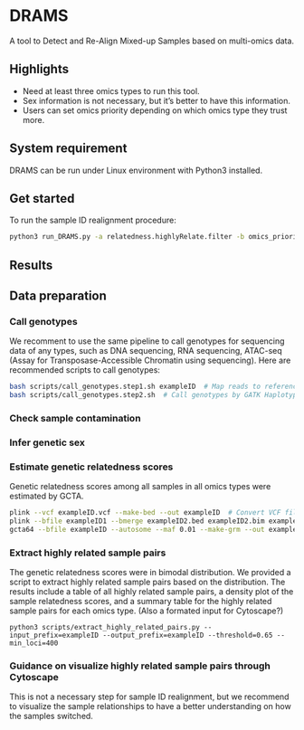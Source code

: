 # DRAMS
A tool to Detect and Re-Align Mixed-up Samples based on multi-omics data.

## Highlights
* Need at least three omics types to run this tool.
* Sex information is not necessary, but it’s better to have this information.
* Users can set omics priority depending on which omics type they trust more.

## System requirement
DRAMS can be run under Linux environment with Python3 installed.

## Get started
To run the sample ID realignment procedure:
```bash
python3 run_DRAMS.py -a relatedness.highlyRelate.filter -b omics_priority -c samplelist --coef="0,4.41,8.94,0.19" --prefix=relatedness.highlyRelate
```

## Results


## Data preparation
### Call genotypes
We recomment to use the same pipeline to call genotypes for sequencing data of any types, such as DNA sequencing, RNA sequencing, ATAC-seq (Assay for Transposase-Accessible Chromatin using sequencing). Here are recommended scripts to call genotypes:
```bash
bash scripts/call_genotypes.step1.sh exampleID  # Map reads to reference genome and Base Quality Score Recalibration (BQSR)
bash scripts/call_genotypes.step2.sh  # Call genotypes by GATK HaplotypeCaller
```

### Check sample contamination


### Infer genetic sex


### Estimate genetic relatedness scores
Genetic relatedness scores among all samples in all omics types were estimated by GCTA.
```bash
plink --vcf exampleID.vcf --make-bed --out exampleID  # Convert VCF file to PLINK file (PLINK 1.9)
plink --bfile exampleID1 --bmerge exampleID2.bed exampleID2.bim exampleID2.fam --out exampleID.merge  # Merge input files. This step may be run several times if you have multiple input PLINK files.
gcta64 --bfile exampleID --autosome --maf 0.01 --make-grm --out exampleID  # Estimate genetic relatedness by GCTA
```

### Extract highly related sample pairs
The genetic relatedness scores were in bimodal distribution. We provided a script to extract highly related sample pairs based on the distribution. The results include a table of all highly related sample pairs, a density plot of the sample relatedness scores, and a summary table for the highly related sample pairs for each omics type. (Also a formated input for Cytoscape?)
```base
python3 scripts/extract_highly_related_pairs.py --input_prefix=exampleID --output_prefix=exampleID --threshold=0.65 --min_loci=400
```

### Guidance on visualize highly related sample pairs through Cytoscape
This is not a necessary step for sample ID realignment, but we recommend to visualize the sample relationships to have a better understanding on how the samples switched.


